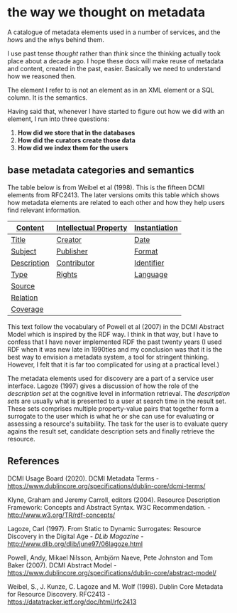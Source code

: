 # the way we thought on metadata

A catalogue of metadata elements used in a number of services, and the
*how*s and the *why*s behind them.

I use past tense *thought* rather than *think* since the thinking
actually took place about a decade ago. I hope these docs will make
reuse of metadata and content, created in the past, easier. Basically
we need to understand how we reasoned then.

The element I refer to is not an element as in an XML element or a SQL
column. It is the semantics.

Having said that, whenever I have started to figure out how we did
with an element, I run into three questions:

1. **How did we store that in the databases**
2. **How did the curators create those data**
3. **How did we index them for the users**
 
## base metadata categories and semantics

The table below is from Weibel et al (1998). This is the fifteen DCMI
elements from RFC2413. The later versions omits this table which shows
how metadata elements are related to each other and how they help
users find relevant information.

|[Content](content/README.md)|[Intellectual Property](intellectual-property/README.md)|[Instantiation](instantiation/README.md)|
| ------------ |:--------------------- |:------------- |
| [Title](content/README.md#title)|[Creator](intellectual-property/README.md#creator)|[Date](instantiation/README.md#date)|
| [Subject](content/README.md#subject)|[Publisher](intellectual-property/README.md#publisher)|[Format](instantiation/README.md#format)|
| [Description](content/README.md#description)|[Contributor](intellectual-property/README.md#contributor)|[Identifier](instantiation/README.md#identifier)    |
| [Type](content/README.md#type)|[Rights](intellectual-property/README.md#rights)|[Language](instantiation/README.md#language)|
| [Source](content/README.md#source)|
| [Relation](content/README.md#relation)|
| [Coverage](content/README.md#coverage)|

This text follow the vocabulary of Powell et al (2007) in the DCMI
Abstract Model which is inspired by the RDF way. I think in that way,
but I have to confess that I have never implemented RDF the past
twenty years (I used RDF when it was new late in 1990ties and my
conclusion was that it is the best way to envision a metadata system,
a tool for stringent thinking. However, I felt that it is far too complicated
for using at a practical level.)

The metadata elements used for discovery are a part of a service user
interface. Lagoze (1997) gives a discussion of how the role of the
*description set* at the cognitive level in information retrieval. The
*description set*s are usually what is presented to a user at search
time in the result set. These sets comprises multiple property-value
pairs that together form a surrogate to the user which is what he or
she can use for evaluating or assessing a resource's suitability. The
task for the user is to evaluate query agains the result set,
candidate description sets and finally retrieve the resource.



## References

DCMI Usage Board (2020). DCMI Metadata Terms  - https://www.dublincore.org/specifications/dublin-core/dcmi-terms/

Klyne, Graham and Jeremy Carroll, editors (2004). Resource Description Framework: Concepts and Abstract Syntax. W3C Recommendation. -
 http://www.w3.org/TR/rdf-concepts/

Lagoze, Carl (1997). From Static to Dynamic Surrogates: Resource Discovery in the Digital Age - *DLib Magazine* -
http://www.dlib.org/dlib/june97/06lagoze.html

Powell, Andy, Mikael Nilsson, Ambjörn Naeve, Pete Johnston and Tom Baker (2007). DCMI Abstract Model - https://www.dublincore.org/specifications/dublin-core/abstract-model/

Weibel, S., J. Kunze, C. Lagoze and M. Wolf (1998). Dublin Core Metadata for Resource Discovery. RFC2413 -
https://datatracker.ietf.org/doc/html/rfc2413
                                                   















